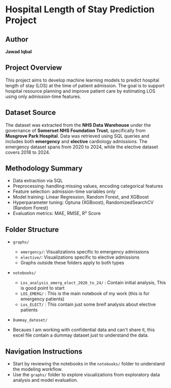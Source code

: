 # Hospital Length of Stay Prediction Project

## Author
**Jawad Iqbal**

## Project Overview
This project aims to develop machine learning models to predict hospital length of stay (LOS) at the time of patient admission. The goal is to support hospital resource planning and improve patient care by estimating LOS using only admission-time features.

## Dataset Source
The dataset was extracted from the **NHS Data Warehouse** under the governance of **Somerset NHS Foundation Trust**, specifically from **Musgrove Park Hospital**. Data was retrieved using SQL queries and includes both **emergency** and **elective** cardiology admissions. The emergency dataset spans from 2020 to 2024, while the elective dataset covers 2018 to 2024.

## Methodology Summary
- Data extraction via SQL
- Preprocessing: handling missing values, encoding categorical features
- Feature selection: admission-time variables only
- Model training: Linear Regression, Random Forest, and XGBoost
- Hyperparameter tuning: Optuna (XGBoost), RandomizedSearchCV (Random Forest)
- Evaluation metrics: MAE, RMSE, R² Score

## Folder Structure
- `graphs/`
  - `emergency/`: Visualizations specific to emergency admissions
  - `elective/`: Visualizations specific to elective admissions
  - Graphs outside these folders apply to both types

- `notebooks/`
  - `Los_analysis_emerg_elect_2020_to_24/` : Contain initial analysis, This is good point to start
  - `LOS_EMERG/` : This is the main notebook of my work (this is for emergency patients)
  - `Los_ELECT/` : This contain just some breif analysis about elective patients
- `Dummay_dateset/`
- Becaues I am working with confidential data and can't share it, this excel file contain a dummay dataset just to understand the data.

## Navigation Instructions
- Start by reviewing the notebooks in the `notebooks/` folder to understand the modeling workflow.
- Use the `graphs/` folder to explore visualizations from exploratory data analysis and model evaluation.
